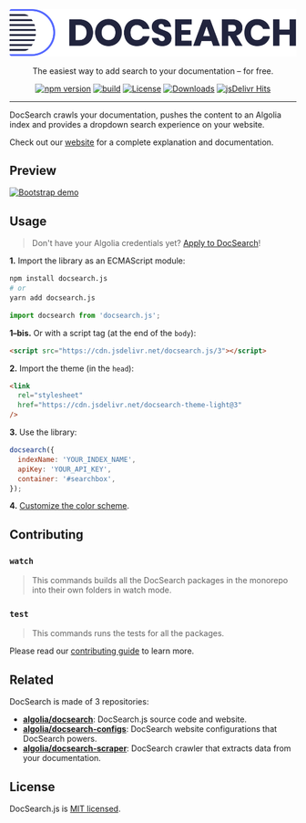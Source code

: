 <div align="center">

[![DocSearch][docsearch-logo]][docsearch-website]

The easiest way to add search to your documentation – for free.

[![npm version][docsearch-badge-npm]](https://npmjs.org/package/docsearch.js) [![build][docsearch-badge-travis]](https://travis-ci.org/algolia/docsearch) [![License][docsearch-badge-license]](./LICENSE) [![Downloads][docsearch-badge-downloads]](https://npm-stat.com/charts.html?package=docsearch.js) [![jsDelivr Hits][docsearch-badge-jsdelivr]](https://www.jsdelivr.com/package/npm/docsearch.js)

</div>

---

DocSearch crawls your documentation, pushes the content to an Algolia index and provides a dropdown search experience on your website.

Check out our [website][docsearch-website] for a complete explanation and documentation.

## Preview

[![Bootstrap demo][docsearch-preview]][docsearch-website]

## Usage

> Don't have your Algolia credentials yet? [Apply to DocSearch](https://community.algolia.com/docsearch/apply.html)!

**1.** Import the library as an ECMAScript module:

```sh
npm install docsearch.js
# or
yarn add docsearch.js
```

```js
import docsearch from 'docsearch.js';
```

**1–bis.** Or with a script tag (at the end of the `body`):

```html
<script src="https://cdn.jsdelivr.net/docsearch.js/3"></script>
```

**2.** Import the theme (in the `head`):

```html
<link
  rel="stylesheet"
  href="https://cdn.jsdelivr.net/docsearch-theme-light@3"
/>
```

**3.** Use the library:

```js
docsearch({
  indexName: 'YOUR_INDEX_NAME',
  apiKey: 'YOUR_API_KEY',
  container: '#searchbox',
});
```

**4.** [Customize the color scheme](https://community.algolia.com/docsearch/styling.html).

## Contributing

### `watch`

> This commands builds all the DocSearch packages in the monorepo into their own folders in watch mode.

### `test`

> This commands runs the tests for all the packages.

Please read our [contributing guide](CONTRIBUTING.md) to learn more.

## Related

DocSearch is made of 3 repositories:

- **[algolia/docsearch][docsearch-github]**: DocSearch.js source code and website.
- **[algolia/docsearch-configs][docsearch-configs-github]**: DocSearch website configurations that DocSearch powers.
- **[algolia/docsearch-scraper][docsearch-scraper-github]**: DocSearch crawler that extracts data from your documentation.

## License

DocSearch.js is [MIT licensed][docsearch-license].

<!-- Links -->

[docsearch-logo]: ./.github/docsearch-logo.svg
[docsearch-preview]: ./.github/demo.gif
[docsearch-badge-npm]: https://img.shields.io/npm/v/docsearch.js.svg?style=flat-square
[docsearch-badge-travis]: https://img.shields.io/travis/algolia/docsearch/master.svg?style=flat-square
[docsearch-badge-license]: https://img.shields.io/badge/license-MIT-green.svg?style=flat-square
[docsearch-badge-downloads]: https://img.shields.io/npm/dm/docsearch.js.svg?style=flat-square
[docsearch-badge-jsdelivr]: https://data.jsdelivr.com/v1/package/npm/docsearch.js/badge
[docsearch-license]: LICENSE
[docsearch-website]: https://community.algolia.com/docsearch/
[docsearch-github]: https://github.com/algolia/docsearch
[docsearch-configs-github]: https://github.com/algolia/docsearch-configs
[docsearch-scraper-github]: https://github.com/algolia/docsearch-scraper
